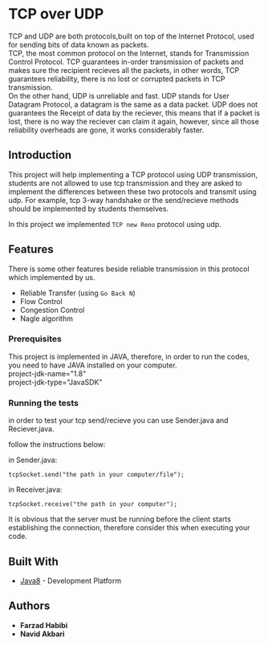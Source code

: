 # TCP over UDP

TCP and UDP are both protocols,built on top of the Internet Protocol, used for sending bits of data known as packets.<br />
TCP, the most common protocol on the Internet, stands for Transmission Control Protocol. TCP guarantees in-order transmission of packets and makes sure the recipient recieves all the packets, in other words, TCP guarantees reliability, there is no lost or corrupted packets in TCP transmission.<br />
On the other hand, UDP is unreliable and fast. UDP stands for User Datagram Protocol, a datagram is the same as a data packet. UDP does not guarantees the Receipt of data by the reciever, this means that if a packet is lost, there is no way the reciever can claim it again, however, since all those reliability overheads are gone, it works considerably faster.<br />
## Introduction
This project will help implementing a TCP protocol using UDP transmission, students are not allowed to use tcp transmission and they are asked to implement the differences between these two protocols and transmit using udp. For example, tcp 3-way handshake or the send/recieve methods should be implemented by students themselves. 

In this project we implemented `TCP new Reno` protocol using udp. 


## Features
There is some other features beside reliable transmission in this protocol which implemented by us.

* Reliable Transfer (using `Go Back N`)
* Flow Control
* Congestion Control 
* Nagle algorithm




### Prerequisites

This project is implemented in JAVA, therefore, in order to run the codes, you need to have JAVA installed on your computer.<br />
project-jdk-name="1.8" <br />
project-jdk-type="JavaSDK" <br />

### Running the tests

in order to test your tcp send/recieve you can use Sender.java and Reciever.java.<br />

follow the instructions below:<br />

in Sender.java:
```
tcpSocket.send("the path in your computer/file");
```
in Receiver.java:
```
tcpSocket.receive("the path in your computer");
```
It is obvious that the server must be running before the client starts establishing the connection, therefore consider this when executing your code.<br />

## Built With

* [Java8](https://www.oracle.com/technetwork/java/javase/overview/java8-2100321.html/) - Development Platform


## Authors

* **Farzad Habibi**
* **Navid Akbari**

